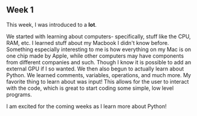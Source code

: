 ## Week 1
This week, I was introduced to a <strong>lot</strong>.
<p>We started with learning about computers- specifically, stuff like the CPU, RAM, etc. I learned stuff about my Macbook I didn't know before. 
Something especially interesting to me is how everything on my Mac is on one chip made by Apple, while other computers may have components from different companies and such. Though I know it 
is possible to add an external GPU if I so wanted.
We then also begun to actually learn about Python. We learned comments, variables, operations, and much more. My favorite thing to learn about was input! This allows for the user to
interact with the code, which is great to start coding some simple, low level programs. </p>
<p>I am excited for the coming weeks as I learn more about Python!</p>
